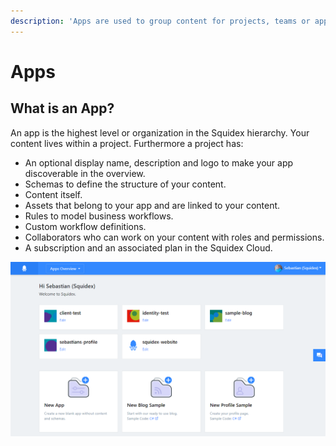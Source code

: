 ```yaml
---
description: 'Apps are used to group content for projects, teams or applications.'
---
```


# Apps

## What is an App?

An app is the highest level or organization in the Squidex hierarchy. Your content lives within a project. Furthermore a project has:

* An optional display name, description and logo to make your app discoverable in the overview.
* Schemas to define the structure of your content.
* Content itself.
* Assets that belong to your app and are linked to your content.
* Rules to model business workflows.
* Custom workflow definitions.
* Collaborators who can work on your content with roles and permissions.
* A subscription and an associated plan in the Squidex Cloud.

![My projects in the Squidex Cloud](../../.gitbook/assets/image%20%287%29%20%281%29.png)

